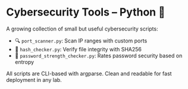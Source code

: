 # Cybersecurity Tools – Python 🐍

A growing collection of small but useful cybersecurity scripts:
- 🔍 `port_scanner.py`: Scan IP ranges with custom ports
- 🔐 `hash_checker.py`: Verify file integrity with SHA256
- 🧠 `password_strength_checker.py`: Rates password security based on entropy

All scripts are CLI-based with argparse. Clean and readable for fast deployment in any lab.
